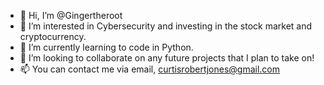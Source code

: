- 👋 Hi, I’m @Gingertheroot
- 👀 I’m interested in Cybersecurity and investing in the stock market and cryptocurrency.
- 🌱 I’m currently learning to code in Python.
- 💞️ I’m looking to collaborate on any future projects that I plan to take on!
- 📫 You can contact me via email, curtisrobertjones@gmail.com

<!---
Gingertheroot/Gingertheroot is a ✨ special ✨ repository because its `README.md` (this file) appears on your GitHub profile.
You can click the Preview link to take a look at your changes.
--->
